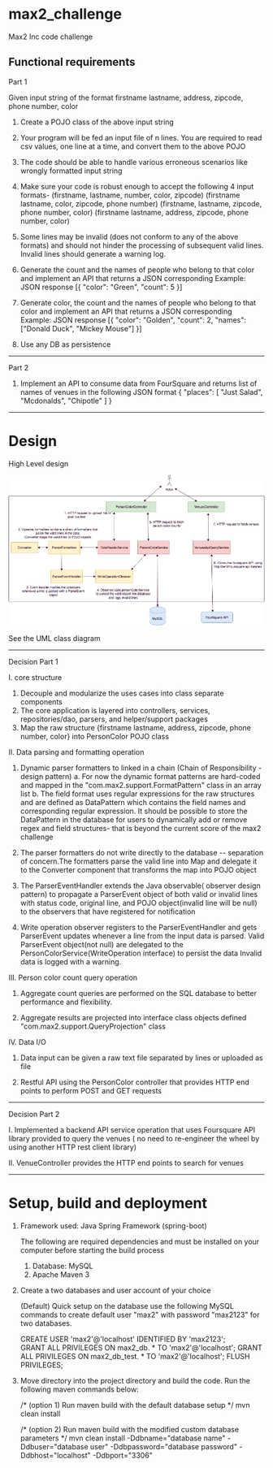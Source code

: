 # max2_challenge
Max2 Inc code challenge


Functional requirements
---------------------------------------------

Part 1

Given input string of the format
firstname lastname, address, zipcode, phone number, color

1. Create a POJO class of the above input string

2. Your program will be fed an input file of n lines. You are required to read csv values, one line at a time, and convert them to the above POJO

3. The code should be able to handle various erroneous scenarios like wrongly formatted input string

4. Make sure your code is robust enough to accept the following 4 input formats-
     (firstname, lastname, number, color, zipcode)
     (firstname lastname, color, zipcode, phone number)
     (firstname, lastname, zipcode, phone number, color)
     (firstname lastname, address, zipcode, phone number, color)

5. Some lines may be invalid (does not conform to any of the above formats) and should not hinder the processing of subsequent valid lines. 
   Invalid lines should generate a warning log.

6. Generate the count and the names of people who belong to that color and implement an API that returns a JSON corresponding
     Example: JSON response
           [{
			"color": "Green",
			"count": 5
			}]
7. Generate color, the count and the names of people who belong to that color and implement an API that returns a JSON corresponding
     Example: JSON response
             [{
               "color": "Golden",
			   "count": 2,
			   "names": ["Donald Duck", "Mickey Mouse"]
			 }]
8. Use any DB as persistence

---------------------------------------------

Part 2

 1. Implement an API to consume data from FourSquare and returns list of names of venues in the following JSON format
      {
			"places": [
				"Just Salad",
				"Mcdonalds",
				"Chipotle" ]
	  }
	  
------------------------------------------
# Design

High Level design

![Alt text](max2_challenge_HDL.png?raw=true "Max2 Challenge HLD")

See the UML class diagram

-------------------------------------------------
Decision Part 1

I. core structure
   1. Decouple and modularize the uses cases into class separate components
   2. The core application is layered into controllers, services, repositories/dao, parsers, and helper/support packages
   3. Map the raw structure {firstname lastname, address, zipcode, phone number, color} into  PersonColor POJO class 

II. Data parsing and formatting  operation    
   1. Dynamic parser formatters to linked in  a chain (Chain of Responsibility - design pattern)
       a. For now the dynamic format patterns are hard-coded and mapped in the "com.max2.support.FormatPattern" class in an array list 
       b. The field format uses regular expressions for the raw structures  and are defined as DataPattern which contains the field names 
          and corresponding regular expression. It should be possible to store the DataPattern in the database for users to dynamically add or 
          remove regex and field structures- that is beyond the current score of the max2 challenge
          
   2. The parser formatters do not write directly to the database -- separation of concern.The formatters parse the valid line into Map
      and  delegate it to the Converter component that transforms the map into POJO object
   
   3. The ParserEventHandler extends the Java observable( observer design pattern) to propagate a ParserEvent object of both valid or invalid lines 
      with status code, original line, and POJO object(invalid line will be null) to the observers that have registered for notification
      
   4. Write operation observer registers to the ParserEventHandler  and gets ParserEvent updates whenever a line from the input data is parsed.
      Valid ParserEvent object(not null) are delegated to the PersonColorService(WriteOperation interface) to persist the data
      Invalid data is logged with a warning.
 
 III. Person color count query operation
   1.  Aggregate count queries are performed on the SQL database to better performance and flexibility.
  
   2.  Aggregate results are projected into interface class objects defined "com.max2.support.QueryProjection" class
 
 
 IV. Data I/O
   1. Data input can be given a raw text file separated by lines or uploaded  as file
   
   2. Restful API using the PersonColor controller that provides HTTP end points to perform POST and GET requests
  

----------------------------------------

Decision Part 2

  I. Implemented a backend API service operation that uses Foursquare API library provided to query the venues
      ( no need to re-engineer the wheel by using another HTTP rest client library)
     
  II. VenueController provides the HTTP end points to search for venues

 ---------------------------------------


# Setup, build and deployment  
  1. Framework used: Java Spring Framework (spring-boot)
  
     The following are required dependencies and must be installed on your computer before starting the build process
       1. Database: MySQL
       2. Apache Maven 3 
    
  2. Create a two databases and user account of your choice
           
        (Default) Quick setup on the database use the following MySQL commands to create default user "max2" with password "max2123" for two databases.
      
        CREATE USER 'max2'@'localhost' IDENTIFIED BY 'max2123';    
		GRANT ALL PRIVILEGES ON max2_db. * TO 'max2'@'localhost';
		GRANT ALL PRIVILEGES ON max2_db_test. * TO 'max2'@'localhost';
		FLUSH PRIVILEGES;

   3.  Move directory into the project directory and build the code. Run the following maven commands below:
   
       /* (option 1)  Run maven build with the default database setup */
       mvn clean install   
       
       /* (option 2) Run maven build with the modified custom database parameters  */
       mvn clean install -Ddbname="database name" -Ddbuser="database user" -Ddbpassword="database password" -Ddbhost="localhost" -Ddbport="3306"
        
  
